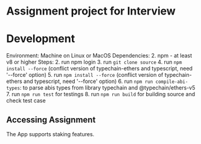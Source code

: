 # Assignment project for Interview
# Development
Environment: Machine on Linux or MacOS
Dependencies:
  2. npm - at least v8 or higher
Steps:
2. run npm login
3. run `git clone source`
4. run `npm install --force` (conflict version of typechain-ethers and typescript, need '--force' option)
5. run `npm install --force` (conflict version of typechain-ethers and typescript, need '--force' option)
6. run `npm run compile-abi-types`: to parse abis types from library typechain and @typechain/ethers-v5
7. run `npm run test` for testings
8. run `npm run build` for building source and check test case

## Accessing Assignment

The  App supports staking features.



